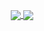 <p align="center">
  <a href="https://github.com/anuraghazra/github-readme-stats">
    <img
      align="center"
      src="https://github-readme-stats.vercel.app/api/top-langs/?username=MoreiraAlex&layout=compact&langs_count=7&theme=dark"
    />
  </a>
  <a href="https://github.com/anuraghazra/github-readme-stats">
    <img
      align="center"
      src="https://github-readme-stats.vercel.app/api?username=MoreiraAlex&show_icons=true&theme=dark&include_all_commits=true&count_private=true"
    />
  </a>
</p>
